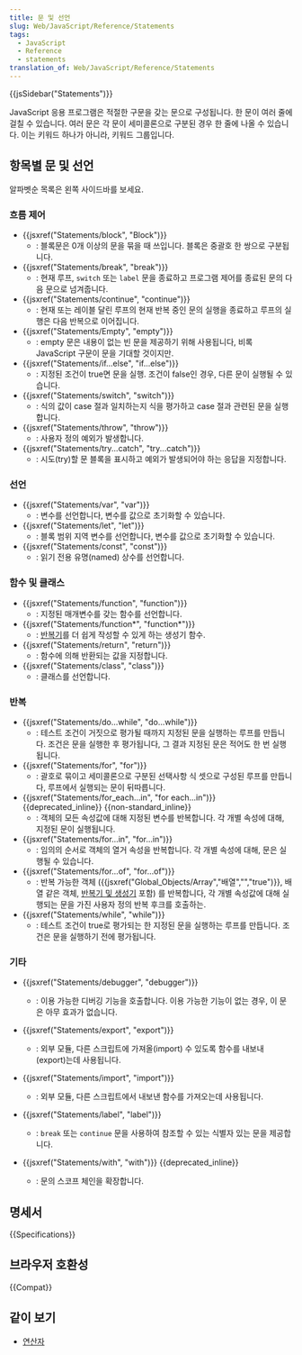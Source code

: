 ```yaml
---
title: 문 및 선언
slug: Web/JavaScript/Reference/Statements
tags:
  - JavaScript
  - Reference
  - statements
translation_of: Web/JavaScript/Reference/Statements
---
```


{{jsSidebar("Statements")}}

JavaScript 응용 프로그램은 적절한 구문을 갖는 문으로 구성됩니다. 한 문이 여러 줄에 걸칠 수 있습니다. 여러 문은 각 문이 세미콜론으로 구분된 경우 한 줄에 나올 수 있습니다. 이는 키워드 하나가 아니라, 키워드 그룹입니다.

## 항목별 문 및 선언

알파벳순 목록은 왼쪽 사이드바를 보세요.

### 흐름 제어

- {{jsxref("Statements/block", "Block")}}
  - : 블록문은 0개 이상의 문을 묶을 때 쓰입니다. 블록은 중괄호 한 쌍으로 구분됩니다.
- {{jsxref("Statements/break", "break")}}
  - : 현재 루프, `switch` 또는 `label` 문을 종료하고 프로그램 제어를 종료된 문의 다음 문으로 넘겨줍니다.
- {{jsxref("Statements/continue", "continue")}}
  - : 현재 또는 레이블 달린 루프의 현재 반복 중인 문의 실행을 종료하고 루프의 실행은 다음 반복으로 이어집니다.
- {{jsxref("Statements/Empty", "empty")}}
  - : empty 문은 내용이 없는 빈 문을 제공하기 위해 사용됩니다, 비록 JavaScript 구문이 문을 기대할 것이지만.
- {{jsxref("Statements/if...else", "if...else")}}
  - : 지정된 조건이 true면 문을 실행. 조건이 false인 경우, 다른 문이 실행될 수 있습니다.
- {{jsxref("Statements/switch", "switch")}}
  - : 식의 값이 case 절과 일치하는지 식을 평가하고 case 절과 관련된 문을 실행합니다.
- {{jsxref("Statements/throw", "throw")}}
  - : 사용자 정의 예외가 발생합니다.
- {{jsxref("Statements/try...catch", "try...catch")}}
  - : 시도(try)할 문 블록을 표시하고 예외가 발생되어야 하는 응답을 지정합니다.

### 선언

- {{jsxref("Statements/var", "var")}}
  - : 변수를 선언합니다, 변수를 값으로 초기화할 수 있습니다.
- {{jsxref("Statements/let", "let")}}
  - : 블록 범위 지역 변수를 선언합니다, 변수를 값으로 초기화할 수 있습니다.
- {{jsxref("Statements/const", "const")}}
  - : 읽기 전용 유명(named) 상수를 선언합니다.

### 함수 및 클래스

- {{jsxref("Statements/function", "function")}}
  - : 지정된 매개변수를 갖는 함수를 선언합니다.
- {{jsxref("Statements/function*", "function*")}}
  - : [반복기](/ko/docs/Web/JavaScript/Guide/The_Iterator_protocol)를 더 쉽게 작성할 수 있게 하는 생성기 함수.
- {{jsxref("Statements/return", "return")}}
  - : 함수에 의해 반환되는 값을 지정합니다.
- {{jsxref("Statements/class", "class")}}
  - : 클래스를 선언합니다.

### 반복

- {{jsxref("Statements/do...while", "do...while")}}
  - : 테스트 조건이 거짓으로 평가될 때까지 지정된 문을 실행하는 루프를 만듭니다. 조건은 문을 실행한 후 평가됩니다, 그 결과 지정된 문은 적어도 한 번 실행됩니다.
- {{jsxref("Statements/for", "for")}}
  - : 괄호로 묶이고 세미콜론으로 구분된 선택사항 식 셋으로 구성된 루프를 만듭니다, 루프에서 실행되는 문이 뒤따릅니다.
- {{jsxref("Statements/for_each...in", "for each...in")}} {{deprecated_inline}} {{non-standard_inline}}
  - : 객체의 모든 속성값에 대해 지정된 변수를 반복합니다. 각 개별 속성에 대해, 지정된 문이 실행됩니다.
- {{jsxref("Statements/for...in", "for...in")}}
  - : 임의의 순서로 객체의 열거 속성을 반복합니다. 각 개별 속성에 대해, 문은 실행될 수 있습니다.
- {{jsxref("Statements/for...of", "for...of")}}
  - : 반복 가능한 객체 ({{jsxref("Global_Objects/Array","배열","","true")}}, 배열 같은 객체, [반복기 및 생성기](/ko/docs/Web/JavaScript/Guide/Iterators_and_Generators) 포함) 를 반복합니다, 각 개별 속성값에 대해 실행되는 문을 가진 사용자 정의 반복 후크를 호출하는.
- {{jsxref("Statements/while", "while")}}
  - : 테스트 조건이 true로 평가되는 한 지정된 문을 실행하는 루프를 만듭니다. 조건은 문을 실행하기 전에 평가됩니다.

### 기타

- {{jsxref("Statements/debugger", "debugger")}}
  - : 이용 가능한 디버깅 기능을 호출합니다. 이용 가능한 기능이 없는 경우, 이 문은 아무 효과가 없습니다.
- {{jsxref("Statements/export", "export")}}
  - : 외부 모듈, 다른 스크립트에 가져올(import) 수 있도록 함수를 내보내(export)는데 사용됩니다.
- {{jsxref("Statements/import", "import")}}
  - : 외부 모듈, 다른 스크립트에서 내보낸 함수를 가져오는데 사용됩니다.
- {{jsxref("Statements/label", "label")}}
  - : `break` 또는 `continue` 문을 사용하여 참조할 수 있는 식별자 있는 문을 제공합니다.

- {{jsxref("Statements/with", "with")}} {{deprecated_inline}}
  - : 문의 스코프 체인을 확장합니다.

## 명세서

{{Specifications}}

## 브라우저 호환성

{{Compat}}

## 같이 보기

- [연산자](/ko/docs/Web/JavaScript/Reference/Operators)
